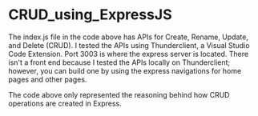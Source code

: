 # CRUD_using_ExpressJS
The index.js file in the code above has APIs for Create, Rename, Update, and Delete (CRUD). I tested the APIs using Thunderclient, a Visual Studio Code Extension.
Port 3003 is where the express server is located.
There isn't a front end because I tested the APIs locally on Thunderclient; however, you can build one by using the express navigations for home pages and other pages.

The code above only represented the reasoning behind how CRUD operations are created in Express.
